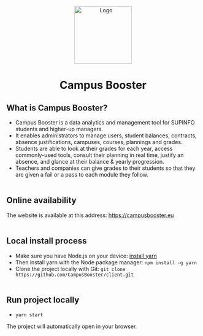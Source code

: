 <p align="center">
  <img src="https://user-images.githubusercontent.com/27915933/174158191-d209ecc6-7466-41aa-87e4-fcf60536dffe.png" alt="Logo" width="150px"/>
  <h1 align="center">Campus Booster</h1>
</p>

## What is Campus Booster?
- Campus Booster is a data analytics and management tool for SUPINFO students and higher-up managers.<br/>
- It enables administrators to manage users, student balances, contracts, absence justifications, campuses, courses, plannings and grades.<br/>
- Students are able to look at their grades for each year, access commonly-used tools, consult their planning in real time, justify an absence, and glance at their balance & yearly progression.<br/>
- Teachers and companies can give grades to their students so that they are given a fail or a pass to each module they follow.<br/><br/>

## Online availability

The website is available at this address: https://campusbooster.eu<br/><br/>
## Local install process

- Make sure you have Node.js on your device: [install yarn](https://nodejs.org/en)
- Then install yarn with the Node package manager: `npm install -g yarn`
- Clone the project locally with Git: `git clone https://github.com/CampusBooster/client.git`<br/><br/>

## Run project locally

- `yarn start`

The project will automatically open in your browser.
